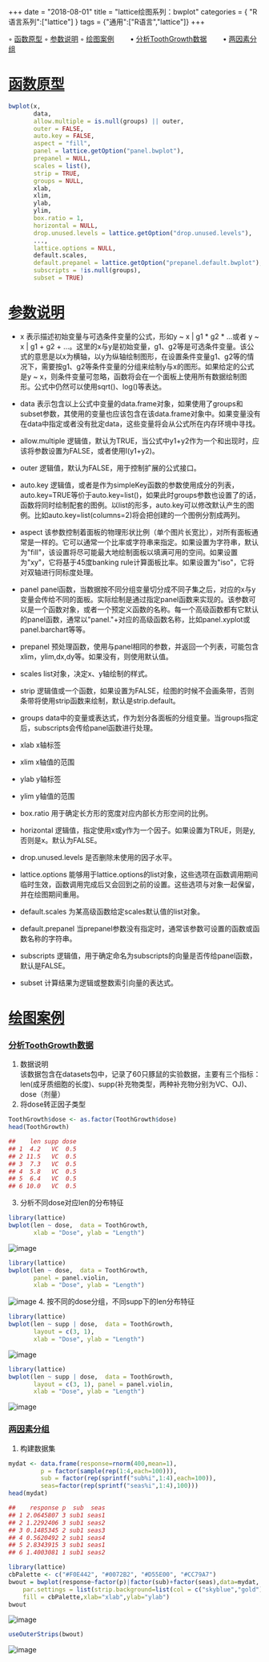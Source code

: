 +++
date = "2018-08-01"
title = "lattice绘图系列：bwplot"
categories = { "R语言系列":["lattice"] }
tags = {"通用":["R语言","lattice"]}
+++

<span id='home'></span>

&#9702;&nbsp;[函数原型](#hsyx)
&#9702;&nbsp;[参数说明](#cssm)
&#9702;&nbsp;[绘图案例](#htal)
&emsp;&emsp;&bull;&nbsp;[分析ToothGrowth数据](#fxtoothgrowthdata)
&emsp;&emsp;&bull;&nbsp;[两因素分组](#lysfz)



<span id='hsyx'></span>
# [函数原型](#home)

```R
bwplot(x,
       data,
       allow.multiple = is.null(groups) || outer,
       outer = FALSE,
       auto.key = FALSE,
       aspect = "fill",
       panel = lattice.getOption("panel.bwplot"),
       prepanel = NULL,
       scales = list(),
       strip = TRUE,
       groups = NULL,
       xlab,
       xlim,
       ylab,
       ylim,
       box.ratio = 1,
       horizontal = NULL,
       drop.unused.levels = lattice.getOption("drop.unused.levels"),
       ...,
       lattice.options = NULL,
       default.scales,
       default.prepanel = lattice.getOption("prepanel.default.bwplot"),
       subscripts = !is.null(groups),
       subset = TRUE)
```
<span id='cssm'></span>
# [参数说明](#home)

- x
表示描述初始变量与可选条件变量的公式，形如y ~ x | g1 * g2 * ...或者 y ~ x | g1 + g2 + ...。这里的x与y是初始变量，g1、g2等是可选条件变量。该公式的意思是以x为横轴，以y为纵轴绘制图形，在设置条件变量g1、g2等的情况下，需要按g1、g2等条件变量的分组来绘制y与x的图形。如果给定的公式是y ~ x，则条件变量可忽略，函数将会在一个面板上使用所有数据绘制图形。公式中仍然可以使用sqrt()、log()等表达。

- data
表示包含以上公式中变量的data.frame对象，如果使用了groups和subset参数，其使用的变量也应该包含在该data.frame对象中。如果变量没有在data中指定或者没有批定data，这些变量将会从公式所在内存环境中寻找。

- allow.multiple
逻辑值，默认为TRUE，当公式中y1+y2作为一个和出现时，应该将参数设置为FALSE，或者使用I(y1+y2)。

- outer
逻辑值，默认为FALSE，用于控制扩展的公式接口。

- auto.key
逻辑值，或者是作为simpleKey函数的参数使用成分的列表，auto.key=TRUE等价于auto.key=list()，如果此时groups参数也设置了的话，函数将同时绘制配套的图例。以list的形多，auto.key可以修改默认产生的图例。比如auto.key=list(columns=2)将会把创建的一个图例分割成两列。

- aspect
该参数控制着面板的物理形状比例（单个图片长宽比），对所有面板通常是一样的。它可以通常一个比率或字符串来指定。如果设置为字符串，默认为"fill"，该设置将尽可能最大地绘制面板以填满可用的空间。如果设置为"xy"，它将基于45度banking rule计算面板比率。如果设置为"iso"，它将对双轴进行同标度处理。

- panel
panel函数，当数据按不同分组变量切分成不同子集之后，对应的x与y变量会传给不同的面板。实际绘制是通过指定panel函数来实现的。该参数可以是一个函数对象，或者一个预定义函数的名称。每一个高级函数都有它默认的panel函数，通常以"panel."+对应的高级函数名称，比如panel.xyplot或panel.barchart等等。

- prepanel
预处理函数，使用与panel相同的参数，并返回一个列表，可能包含xlim，ylim,dx,dy等。如果没有，则使用默认值。

- scales
list对象，决定x、y轴绘制的样式。

- strip
逻辑值或一个函数，如果设置为FALSE，绘图的时候不会画条带，否则条带将使用strip函数来绘制，默认是strip.default。

- groups
data中的变量或表达式，作为划分各面板的分组变量。当groups指定后，subscripts会传给panel函数进行处理。

- xlab
x轴标签

- xlim
x轴值的范围

- ylab
y轴标签

- ylim
y轴值的范围

- box.ratio
用于确定长方形的宽度对应内部长方形空间的比例。

- horizontal
逻辑值，指定使用x或y作为一个因子。如果设置为TRUE，则是y,否则是x。默认为FALSE。

- drop.unused.levels
是否删除未使用的因子水平。

- lattice.options
能够用于lattice.options的list对象，这些选项在函数调用期间临时生效，函数调用完成后又会回到之前的设置。这些选项与对象一起保留，并在绘图期间重用。

- default.scales
为某高级函数给定scales默认值的list对象。

- default.prepanel
当prepanel参数没有指定时，通常该参数可设置的函数或函数名称的字符串。


- subscripts
逻辑值，用于确定命名为subscripts的向量是否传给panel函数，默认是FALSE。

- subset
计算结果为逻辑或整数索引向量的表达式。

<span id='htal'></span>
# [绘图案例](#home)
<span id='fxtoothgrowthdata'></span>
### [分析ToothGrowth数据](#home)
1. 数据说明<br>
该数据包含在datasets包中，记录了60只豚鼠的实验数据，主要有三个指标：len(成牙质细胞的长度)、supp(补充物类型，两种补充物分别为VC、OJ)、dose（剂量）
2. 将dose转正因子类型

```R
ToothGrowth$dose <- as.factor(ToothGrowth$dose)
head(ToothGrowth)
```
```R
##    len supp dose
## 1  4.2   VC  0.5
## 2 11.5   VC  0.5
## 3  7.3   VC  0.5
## 4  5.8   VC  0.5
## 5  6.4   VC  0.5
## 6 10.0   VC  0.5
```
3. 分析不同dose对应len的分布特征

```R
library(lattice)
bwplot(len ~ dose,  data = ToothGrowth,
       xlab = "Dose", ylab = "Length")
```
![image](/images/2018.4.14.7)


```R
library(lattice)
bwplot(len ~ dose,  data = ToothGrowth,
       panel = panel.violin,
       xlab = "Dose", ylab = "Length")
```
![image](/images/2018.4.14.8)
4. 按不同的dose分组，不同supp下的len分布特征

```R
library(lattice)
bwplot(len ~ supp | dose,  data = ToothGrowth,
       layout = c(3, 1),
       xlab = "Dose", ylab = "Length")
```
![image](/images/2018.4.14.9)

```R
library(lattice)
bwplot(len ~ supp | dose,  data = ToothGrowth,
       layout = c(3, 1), panel = panel.violin,
       xlab = "Dose", ylab = "Length")
```
![image](/images/2018.4.14.10)

<span id='lysfz'></span>
### [两因素分组](#home)
1. 构建数据集

```R
mydat <- data.frame(response=rnorm(400,mean=1),
         p = factor(sample(rep(1:4,each=100))),
         sub = factor(rep(sprintf("sub%i",1:4),each=100)), 
         seas=factor(rep(sprintf("seas%i",1:4),100)))
head(mydat)
```

```R
##    response p  sub  seas
## 1 2.0645807 3 sub1 seas1
## 2 1.2292406 3 sub1 seas2
## 3 0.1485345 2 sub1 seas3
## 4 0.5620492 2 sub1 seas4
## 5 2.8343915 3 sub1 seas1
## 6 1.4003081 1 sub1 seas2
```

```R
library(lattice)
cbPalette <- c("#F0E442", "#0072B2", "#D55E00", "#CC79A7")
bwout = bwplot(response~factor(p)|factor(sub)+factor(seas),data=mydat,
    par.settings = list(strip.background=list(col = c("skyblue","gold"))),
    fill = cbPalette,xlab="xlab",ylab="ylab")
bwout
```
![image](/images/2018.4.14.11)

```R
useOuterStrips(bwout)
```
![image](/images/2018.4.14.12)

